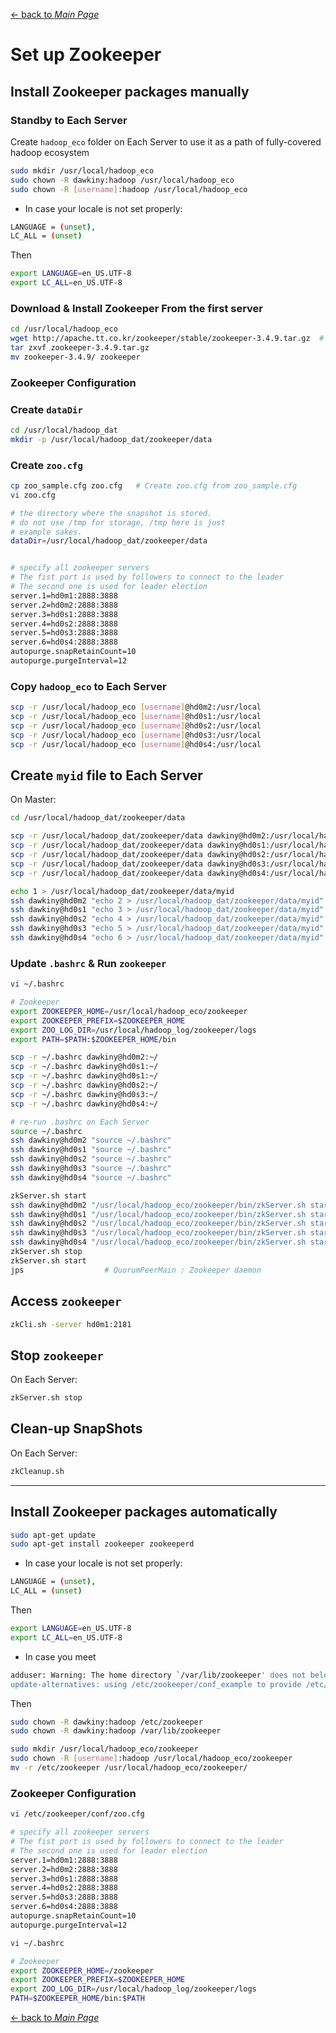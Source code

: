 [← back to *Main Page*](https://github.com/dawkiny/Hadoop/blob/master/README.md)


# Set up Zookeeper



## Install Zookeeper packages manually

### Standby to Each Server

Create ```hadoop_eco``` folder on Each Server to use it as a path of fully-covered hadoop ecosystem
```sh
sudo mkdir /usr/local/hadoop_eco
sudo chown -R dawkiny:hadoop /usr/local/hadoop_eco
sudo chown -R [username]:hadoop /usr/local/hadoop_eco
```

* In case your locale is not set properly:
```sh
LANGUAGE = (unset),
LC_ALL = (unset)
```
Then
```sh
export LANGUAGE=en_US.UTF-8
export LC_ALL=en_US.UTF-8
```

### Download & Install Zookeeper From the first server

```sh
cd /usr/local/hadoop_eco
wget http://apache.tt.co.kr/zookeeper/stable/zookeeper-3.4.9.tar.gz  # Check first http://apache.tt.co.kr/zookeeper/stable/
tar zxvf zookeeper-3.4.9.tar.gz
mv zookeeper-3.4.9/ zookeeper
```

### Zookeeper Configuration

### Create ```dataDir```
```sh
cd /usr/local/hadoop_dat
mkdir -p /usr/local/hadoop_dat/zookeeper/data
```

### Create ```zoo.cfg```
```sh
cp zoo_sample.cfg zoo.cfg   # Create zoo.cfg from zoo_sample.cfg
vi zoo.cfg
```


```sh
# the directory where the snapshot is stored.
# do not use /tmp for storage, /tmp here is just 
# example sakes.
dataDir=/usr/local/hadoop_dat/zookeeper/data


# specify all zookeeper servers
# The fist port is used by followers to connect to the leader
# The second one is used for leader election
server.1=hd0m1:2888:3888
server.2=hd0m2:2888:3888
server.3=hd0s1:2888:3888
server.4=hd0s2:2888:3888
server.5=hd0s3:2888:3888
server.6=hd0s4:2888:3888
autopurge.snapRetainCount=10
autopurge.purgeInterval=12
```


### Copy ```hadoop_eco``` to Each Server

```sh 
scp -r /usr/local/hadoop_eco [username]@hd0m2:/usr/local
scp -r /usr/local/hadoop_eco [username]@hd0s1:/usr/local
scp -r /usr/local/hadoop_eco [username]@hd0s2:/usr/local
scp -r /usr/local/hadoop_eco [username]@hd0s3:/usr/local
scp -r /usr/local/hadoop_eco [username]@hd0s4:/usr/local
```
## Create ```myid``` file to Each Server

On Master:
```sh
cd /usr/local/hadoop_dat/zookeeper/data

scp -r /usr/local/hadoop_dat/zookeeper/data dawkiny@hd0m2:/usr/local/hadoop_dat
scp -r /usr/local/hadoop_dat/zookeeper/data dawkiny@hd0s1:/usr/local/hadoop_dat
scp -r /usr/local/hadoop_dat/zookeeper/data dawkiny@hd0s2:/usr/local/hadoop_dat
scp -r /usr/local/hadoop_dat/zookeeper/data dawkiny@hd0s3:/usr/local/hadoop_dat
scp -r /usr/local/hadoop_dat/zookeeper/data dawkiny@hd0s4:/usr/local/hadoop_dat

echo 1 > /usr/local/hadoop_dat/zookeeper/data/myid
ssh dawkiny@hd0m2 "echo 2 > /usr/local/hadoop_dat/zookeeper/data/myid"
ssh dawkiny@hd0s1 "echo 3 > /usr/local/hadoop_dat/zookeeper/data/myid"
ssh dawkiny@hd0s2 "echo 4 > /usr/local/hadoop_dat/zookeeper/data/myid"
ssh dawkiny@hd0s3 "echo 5 > /usr/local/hadoop_dat/zookeeper/data/myid"
ssh dawkiny@hd0s4 "echo 6 > /usr/local/hadoop_dat/zookeeper/data/myid"
```

### Update ```.bashrc``` & Run ```zookeeper```

```sh
vi ~/.bashrc
```

```sh
# Zookeeper
export ZOOKEEPER_HOME=/usr/local/hadoop_eco/zookeeper
export ZOOKEEPER_PREFIX=$ZOOKEEPER_HOME
export ZOO_LOG_DIR=/usr/local/hadoop_log/zookeeper/logs
export PATH=$PATH:$ZOOKEEPER_HOME/bin
```

```sh
scp -r ~/.bashrc dawkiny@hd0m2:~/
scp -r ~/.bashrc dawkiny@hd0s1:~/
scp -r ~/.bashrc dawkiny@hd0s1:~/
scp -r ~/.bashrc dawkiny@hd0s2:~/
scp -r ~/.bashrc dawkiny@hd0s3:~/
scp -r ~/.bashrc dawkiny@hd0s4:~/

# re-run .bashrc on Each Server
source ~/.bashrc
ssh dawkiny@hd0m2 "source ~/.bashrc"
ssh dawkiny@hd0s1 "source ~/.bashrc"
ssh dawkiny@hd0s2 "source ~/.bashrc"
ssh dawkiny@hd0s3 "source ~/.bashrc"
ssh dawkiny@hd0s4 "source ~/.bashrc"

zkServer.sh start
ssh dawkiny@hd0m2 "/usr/local/hadoop_eco/zookeeper/bin/zkServer.sh start"    
ssh dawkiny@hd0s1 "/usr/local/hadoop_eco/zookeeper/bin/zkServer.sh start" 
ssh dawkiny@hd0s2 "/usr/local/hadoop_eco/zookeeper/bin/zkServer.sh start" 
ssh dawkiny@hd0s3 "/usr/local/hadoop_eco/zookeeper/bin/zkServer.sh start" 
ssh dawkiny@hd0s4 "/usr/local/hadoop_eco/zookeeper/bin/zkServer.sh start" 
zkServer.sh stop
zkServer.sh start
jps                  # QuorumPeerMain : Zookeeper daemon
```


## Access ```zookeeper``` 

```sh
zkCli.sh -server hd0m1:2181
```

## Stop ```zookeeper```

On Each Server:
```sh
zkServer.sh stop
```

## Clean-up SnapShots

On Each Server:
```sh
zkCleanup.sh
```



---
## Install Zookeeper packages automatically
```sh
sudo apt-get update
sudo apt-get install zookeeper zookeeperd
```


* In case your locale is not set properly:
```sh
LANGUAGE = (unset),
LC_ALL = (unset)
```
Then
```sh
export LANGUAGE=en_US.UTF-8
export LC_ALL=en_US.UTF-8
```


* In case you meet
```sh
adduser: Warning: The home directory `/var/lib/zookeeper' does not belong to the user you are currently creating.
update-alternatives: using /etc/zookeeper/conf_example to provide /etc/zookeeper/conf (zookeeper-conf) in auto mode
```
Then
```sh
sudo chown -R dawkiny:hadoop /etc/zookeeper
sudo chown -R dawkiny:hadoop /var/lib/zookeeper

sudo mkdir /usr/local/hadoop_eco/zookeeper
sudo chown -R [username]:hadoop /usr/local/hadoop_eco/zookeeper
mv -r /etc/zookeeper /usr/local/hadoop_eco/zookeeper/
```


### Zookeeper Configuration
```sh
vi /etc/zookeeper/conf/zoo.cfg
```

```sh
# specify all zookeeper servers
# The fist port is used by followers to connect to the leader
# The second one is used for leader election
server.1=hd0m1:2888:3888
server.2=hd0m2:2888:3888
server.3=hd0s1:2888:3888
server.4=hd0s2:2888:3888
server.5=hd0s3:2888:3888
server.6=hd0s4:2888:3888
autopurge.snapRetainCount=10
autopurge.purgeInterval=12
```

```sh
vi ~/.bashrc
```

```sh
# Zookeeper
export ZOOKEEPER_HOME=/zookeeper
export ZOOKEEPER_PREFIX=$ZOOKEEPER_HOME
export ZOO_LOG_DIR=/usr/local/hadoop_log/zookeeper/logs
PATH=$ZOOKEEPER_HOME/bin:$PATH
```


[← back to *Main Page*](https://github.com/dawkiny/Hadoop/blob/master/README.md)
